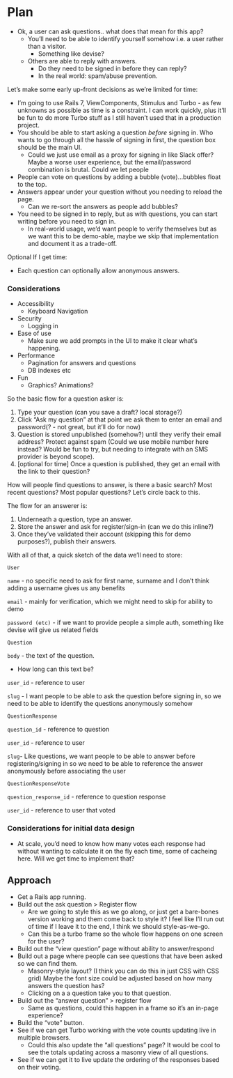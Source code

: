 # Plan

- Ok, a user can ask questions.. what does that mean for this app?
  - You’ll need to be able to identify yourself somehow i.e. a user rather than a visitor.
    - Something like devise?
  - Others are able to reply with answers.
    - Do they need to be signed in before they can reply?
    - In the real world: spam/abuse prevention.

Let’s make some early up-front decisions as we’re limited for time:

- I’m going to use Rails 7, ViewComponents, Stimulus and Turbo - as few unknowns as possible as time is a constraint. I can work quickly, plus it’ll be fun to do more Turbo stuff as I still haven’t used that in a production project.
- You should be able to start asking a question _before_ signing in. Who wants to go through all the hassle of signing in first, the question box should be the main UI.
  - Could we just use email as a proxy for signing in like Slack offer? Maybe a worse user experience, but the email/password combination is brutal. Could we let people
- People can vote on questions by adding a bubble (vote)…bubbles float to the top.
- Answers appear under your question without you needing to reload the page.
  - Can we re-sort the answers as people add bubbles?
- You need to be signed in to reply, but as with questions, you can start writing before you need to sign in.
  - In real-world usage, we’d want people to verify themselves but as we want this to be demo-able, maybe we skip that implementation and document it as a trade-off.

Optional If I get time:

- Each question can optionally allow anonymous answers.

### Considerations

- Accessibility
  - Keyboard Navigation
- Security
  - Logging in
- Ease of use
  - Make sure we add prompts in the UI to make it clear what’s happening.
- Performance
  - Pagination for answers and questions
  - DB indexes etc
- Fun
  - Graphics? Animations?

So the basic flow for a question asker is:

1. Type your question (can you save a draft? local storage?)
2. Click “Ask my question” at that point we ask them to enter an email and password(? - not great, but it’ll do for now)
3. Question is stored unpublished (somehow?) until they verify their email address? Protect against spam (Could we use mobile number here instead? Would be fun to try, but needing to integrate with an SMS provider is beyond scope).
4. [optional for time] Once a question is published, they get an email with the link to their question?

How will people find questions to answer, is there a basic search? Most recent questions? Most popular questions? Let’s circle back to this.

The flow for an answerer is:

1. Underneath a question, type an answer.
2. Store the answer and ask for register/sign-in (can we do this inline?)
3. Once they’ve validated their account (skipping this for demo purposes?), publish their answers.

With all of that, a quick sketch of the data we’ll need to store:

`User`

`name` - no specific need to ask for first name, surname and I don’t think adding a username gives us any benefits

`email` - mainly for verification, which we might need to skip for ability to demo

`password (etc)` - if we want to provide people a simple auth, something like devise will give us related fields

`Question`

`body` - the text of the question.

- How long can this text be?

`user_id` - reference to user

`slug` - I want people to be able to ask the question before signing in, so we need to be able to identify the questions anonymously somehow

`QuestionResponse`

`question_id` - reference to question

`user_id` - reference to user

`slug`- Like questions, we want people to be able to answer before registering/signing in so we need to be able to reference the answer anonymously before associating the user

`QuestionResponseVote`

`question_response_id` - reference to question response

`user_id` - reference to user that voted

### Considerations for initial data design

- At scale, you’d need to know how many votes each response had without wanting to calculate it on the fly each time, some of cacheing here. Will we get time to implement that?

## Approach

- Get a Rails app running.
- Build out the ask question > Register flow
  - Are we going to style this as we go along, or just get a bare-bones version working and them come back to style it? I feel like I’ll run out of time if I leave it to the end, I think we should style-as-we-go.
  - Can this be a turbo frame so the whole flow happens on one screen for the user?
- Build out the “view question” page without ability to answer/respond
- Build out a page where people can see questions that have been asked so we can find them.
  - Masonry-style layout? (I think you can do this in just CSS with CSS grid) Maybe the font size could be adjusted based on how many answers the question has?
  - Clicking on a a question take you to that question.
- Build out the “answer question” > register flow
  - Same as questions, could this happen in a frame so it’s an in-page experience?
- Build the “vote” button.
- See if we can get Turbo working with the vote counts updating live in multiple browsers.
  - Could this also update the “all questions” page? It would be cool to see the totals updating across a masonry view of all questions.
- See if we can get it to live update the ordering of the responses based on their voting.
